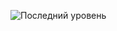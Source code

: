![Последний уровень](https://github.com/vyura06/intensive_js_33/assets/54988963/3b7a0776-9ff8-4d64-a5c3-dafeb317624d)
